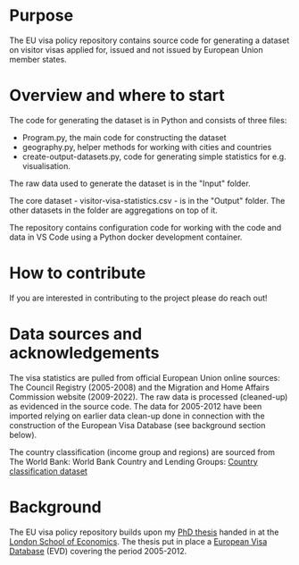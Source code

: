 # Purpose

The EU visa policy repository contains source code for generating a dataset on visitor visas applied for, issued and not issued by European Union member states. 

# Overview and where to start

The code for generating the dataset is in Python and consists of three files: 
- Program.py, the main code for constructing the dataset
- geography.py, helper methods for working with cities and countries
- create-output-datasets.py, code for generating simple statistics for e.g. visualisation.

The raw data used to generate the dataset is in the "Input" folder.

The core dataset - visitor-visa-statistics.csv - is in the "Output" folder. The other datasets in the folder are aggregations on top of it. 

The repository contains configuration code for working with the code and data in VS Code using a Python docker development container. 

# How to contribute

If you are interested in contributing to the project please do reach out!

# Data sources and acknowledgements

The visa statistics are pulled from official European Union online sources: The Council Registry (2005-2008) and the Migration and Home Affairs Commission website (2009-2022). The raw data is processed (cleaned-up) as evidenced in the source code. The data for 2005-2012 have been imported relying on earlier data clean-up done in connection with the construction of the European Visa Database (see background section below).

The country classification (income group and regions) are sourced from The World Bank: World Bank Country and Lending Groups: [Country classification dataset](ttps://datahelpdesk.worldbank.org/knowledgebase/articles/906519-world-bank-country-and-lending-groups)

# Background 

The EU visa policy repository builds upon my [PhD thesis](http://etheses.lse.ac.uk/551/) handed in at the [London School of Economics](https://www.lse.ac.uk). The thesis put in place a [European Visa Database](http://www.mogenshobolth.dk/evd/) (EVD) covering the period 2005-2012. 